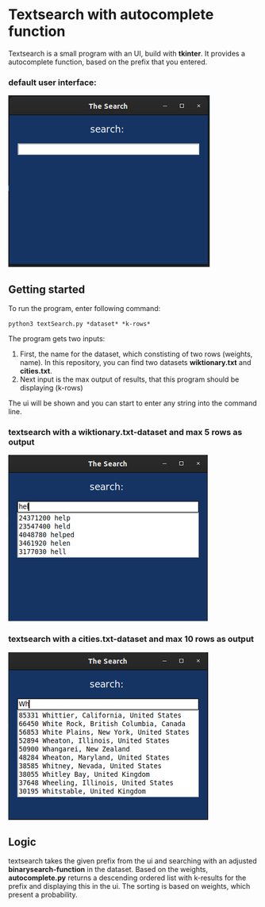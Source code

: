 # Textsearch with autocomplete function
Textsearch is a small program with an UI, build with **tkinter**. It provides a autocomplete function, based on the prefix that you entered. 

### default user interface:
![alt text](img/textSearch-wiktionary.png "Userinterface")

## Getting started
To run the program, enter following command:

```
python3 textSearch.py *dataset* *k-rows*
```
The program gets two inputs:
1. First, the name for the dataset, which constisting of two rows (weights, name). In this repository, you can find two datasets **wiktionary.txt** and **cities.txt**. 
2. Next input is the max output of results, that this program should be displaying (k-rows)

The ui will be shown and you can start to enter any string into the command line.

### textsearch with a wiktionary.txt-dataset and max 5 rows as output
![alt text](img/textSearch-wiktionary2.png "Userinterface with 5 rows")

### textsearch with a cities.txt-dataset and max 10 rows as output
![alt text](img/textSearch-cities.png "Userinterface with 10 rows")

## Logic
textsearch takes the given prefix from the ui and searching with an adjusted **binarysearch-function** in the dataset. Based on the weights, **autocomplete.py** returns a descending ordered list with k-results for the prefix and displaying this in the ui. The sorting is based on weights, which present a probability. 